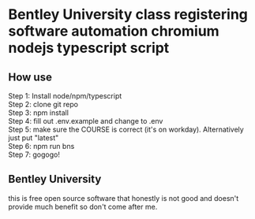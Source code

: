 # Bentley University class registering software automation chromium nodejs typescript script

## How use
Step 1: Install node/npm/typescript\
Step 2: clone git repo\
Step 3: npm install\
Step 4: fill out .env.example and change to .env\
Step 5: make sure the COURSE is correct (it's on workday). Alternatively just put "latest"\
Step 6: npm run bns\
Step 7: gogogo!

## Bentley University 
this is free open source software that honestly is not good and doesn't provide much benefit so don't come after me.

